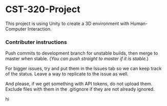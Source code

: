 # CST-320-Project
This project is using Unity to create a 3D environment with Human-Computer Interaction.

### Contributer instructions

Push commits to development branch for unstable builds, then merge to master when stable.
(*You can push straight to master if it is stable.*)

For bigger issues, try and put them in the Issues tab so we can keep track of the status. Leave a way to replicate to the issue as well.

And please, if we get something with API tokens, do not upload them. Exclude files with them in the .gitignore if they are not already ignored.


hi
